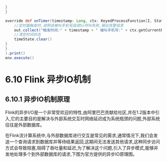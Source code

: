 ```groovy
}
}

override def onTimer(timestamp: Long, ctx: KeyedProcessFunction[I, StationLog, String]#OnTimerCont
    //定时器触发时,说明该被叫手机号连续5s呼叫失败,输出告警信息
    out.collect("触发时间:" + timestamp + " 被叫手机号:" + ctx.getCurrentKey + " 连续5秒呼叫失败!")
    //清空时间状态
    timeState.clear()
}
}
).print()
env.execute()
```

# 6.10 Flink 异步IO机制

## 6.10.1 异步IO机制原理

Flink的异步I/O是一个非常受欢迎的特性,由阿里巴巴贡献给社区,并在1.2版本中引入,它的主要目的是解决与外部系统交互时网络延迟成为系统瓶颈的问题,外部系统往往是外部数据库。

在Flink流计算系统中,与外部数据库进行交互是常见的需求,通常情况下,我们会发送一个查询请求到数据库并等待结果返回,这期间无法发送其他请求,这种同步访问方式会导致阻塞,阻碍了吞吐量和延迟,为了解决这个问题,引入了异步模式,能够并发地处理多个到外部数据库的请求,下图为官方提供的异步IO原理图。